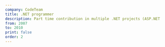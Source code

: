 ```yaml
---
company: CodeTeam
title: .NET programmer
description: Part time contribution in multiple .NET projects (ASP.NET WebForms, Windows.Forms, SQL Server)
from: 2007
to: 2010
print: false
order: 2
---
```


